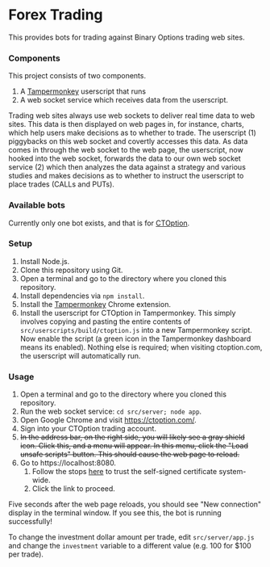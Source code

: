 Forex Trading
=============
This provides bots for trading against Binary Options trading web sites.

### Components

This project consists of two components.

1. A [Tampermonkey](https://tampermonkey.net/) userscript that runs
2. A web socket service which receives data from the userscript.

Trading web sites always use web sockets to deliver real time data to web sites. This data
is then displayed on web pages in, for instance, charts, which help users make decisions
as to whether to trade. The userscript (1) piggybacks on this web socket and covertly
accesses this data. As data comes in through the web socket to the web page, the userscript,
now hooked into the web socket, forwards the data to our own web socket service (2) which
then analyzes the data against a strategy and various studies and makes decisions as to whether
to instruct the userscript to place trades (CALLs and PUTs).

### Available bots

Currently only one bot exists, and that is for [CTOption](https://ctoption.com/).

### Setup

1. Install Node.js.
2. Clone this repository using Git.
3. Open a terminal and go to the directory where you cloned this repository.
4. Install dependencies via `npm install`.
5. Install the [Tampermonkey](https://chrome.google.com/webstore/detail/tampermonkey/dhdgffkkebhmkfjojejmpbldmpobfkfo?hl=en) Chrome extension.
6. Install the userscript for CTOption in Tampermonkey. This simply involves copying and pasting the entire
contents of `src/userscripts/build/ctoption.js` into a new Tampermonkey script. Now enable the script (a green
icon in the Tampermonkey dashboard means its enabled). Nothing else is required; when visiting ctoption.com,
the userscript will automatically run.

### Usage

1. Open a terminal and go to the directory where you cloned this repository.
2. Run the web socket service: `cd src/server; node app`.
3. Open Google Chrome and visit https://ctoption.com/.
4. Sign into your CTOption trading account.
5. ~~In the address bar, on the right side, you will likely see a gray shield icon. Click this, and a menu
will appear. In this menu, click the "Load unsafe scripts" button. This should cause the web page to reload.~~
6. Go to https://localhost:8080.
    1. Follow the stops [here](https://www.accuweaver.com/2014/09/19/make-chrome-accept-a-self-signed-certificate-on-osx/) to trust the self-signed certificate system-wide.
    2. Click the link to proceed.

Five seconds after the web page reloads, you should see "New connection" display in the terminal window.
If you see this, the bot is running successfully!

To change the investment dollar amount per trade, edit `src/server/app.js` and change the `investment` variable
to a different value (e.g. 100 for $100 per trade).
